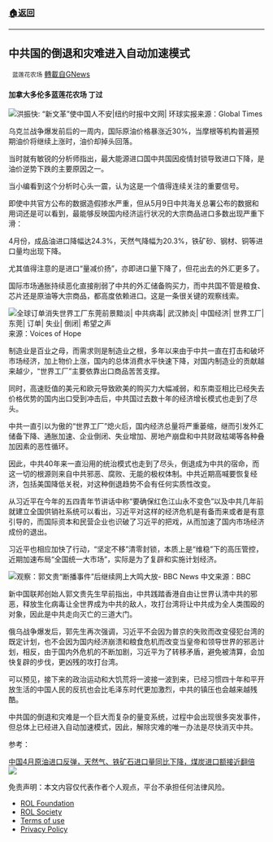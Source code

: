 ###  [:house:返回](README.md)
---


## 中共国的倒退和灾难进入自动加速模式
` 蓝莲花农场` [轉載自GNews](https://gnews.org/zh-hans/2524578/)

#### 加拿大多伦多蓝莲花农场 丁过
 
![洪振快: “新文革”使中国人不安|纽约时报中文网| 环球实报](https://hqsb53.files.wordpress.com/2016/05/13sino-xi-articlelarge1.jpg)来源：Global Times
 
乌克兰战争爆发前后的一周内，国际原油价格暴涨近30%，当摩根等机构普遍预期油价将继续上涨时，油价却掉头回落。
 
当时就有敏锐的分析师指出，最大能源进口国中共国因疫情封锁导致进口下降，是油价逆势下跌的主要原因之一。
 
当小编看到这个分析时心头一震，认为这是一个值得连续关注的重要信号。
 
即使中共官方公布的数据造假掺水严重，但从5月9日中共海关总署公布的数据和用词还是可以看到，最能够反映国内经济运行状况的大宗商品进口多数出现严重下滑：
 
4月份，成品油进口降幅达24.3%，天然气降幅为20.3%，铁矿砂、钢材、铜等进口量均出现下降。
 
尤其值得注意的是进口“量减价扬”，亦即进口量下降了，但花出去的外汇更多了。
 
国际市场通胀持续恶化直接削弱了中共的外汇储备购买力，而中共国不管是粮食、芯片还是原油等大宗商品，都高度依赖进口。这是一条很关键的观察线索。
 
![全球订单消失世界工厂东莞前景黯淡| 中共病毒| 武汉肺炎| 中国经济| 世界工厂| 东莞| 订单| 失业| 倒闭| 希望之声](https://img.soundofhope.org/2020-04/ap_09072906988-1585858960247.jpg)来源：Voices of Hope
 
制造业是百业之母，而需求则是制造业之根，多年以来由于中共一直在打击和破坏市场经济，加上物价上涨，国内的总体消费水平快速下降，对国内制造业的贡献越来越少，“世界工厂”主要依靠出口商品苦苦支撑。
 
同时，高速贬值的美元和欧元导致欧美的购买力大幅减弱，和东南亚相比已经失去价格优势的国内出口受到冲击后，中共国过去数十年的经济增长模式也走到了尽头。
 
中共一直引以为傲的“世界工厂”熄火后，国内经济总量将严重蒌缩，继而引发外汇储备下降、通胀加速、企业倒闭、失业增加、房地产崩盘和中共财政枯竭等各种叠加因素的恶性循环。
 
因此，中共40年来一直沿用的统治模式也走到了尽头，倒退成为中共的宿命，而这一切的根源则来自中共邪恶、腐败、无能的极权体制。中共近期高喊要恢复经济，包括美国降低关税，对这种倒退趋势不会有任何实质性改变。
 
从习近平在今年的五四青年节讲话中称“要确保红色江山永不变色”以及中共几年前就建立全国供销社系统可以看出，习近平对这样的经济危机是有备而来或者是有意引导的，而国际资本和民营企业也识破了习近平的把戏，从而加速了国内市场经济成份的退出。
 
习近平也相应加快了行动，“坚定不移”清零封锁，本质上是“维稳”下的高压管控，近期加速布局“全国统一大市场”，实际是为了复辟和实施计划经济。
 
![观察：郭文贵“断播事件”后继续网上大鸣大放- BBC News 中文](https://ichef.bbci.co.uk/news/640/cpsprodpb/4205/production/_95810961_guo.jpg)来源：BBC
 
新中国联邦创始人郭文贵先生早前指出，中共践踏香港自由让世界认清中共的邪恶，释放生化病毒让全世界成为中共的敌人，攻打台湾将让中共成为全人类围殴的对象，因此是中共走向灭亡的三道大门。
 
俄乌战争爆发后，郭先生再次强调，习近平不会因为普京的失败而改变侵犯台湾的既定计划，也不会因为国内经济崩溃和粮食危机而改变当皇帝和领导世界的邪恶计划，相反，由于国内外危机的不断加剧，习近平为了转移矛盾，避免被清算，会加快复辟的步伐，更凶残的攻打台湾。
 
可以预见，接下来的政治运动和大饥荒将一波接一波到来，已经习惯四十年和平开放生活的中国人民的反抗也会比毛泽东时代更加激烈，中共的镇压也会越来越残酷。
 
中共国的倒退和灾难是一个巨大而复杂的量变系统，过程中会出现很多突发事件，但总体上已经进入自动加速模式，因此，解除灾难的唯一办法是尽快消灭中共。
 
参考：
 
[中国4月原油进口反弹，天然气、铁矿石进口量同比下降，煤炭进口额接近翻倍](https://finance.sina.com.cn/money/future/fmnews/2022-05-09/doc-imcwiwst6429939.shtml)
 ![](https://assets.gnews.org/wp-content/uploads/2022/05/6EE27F4F-F8B3-44B3-9D4F-3D5D62104DA4_1_105_c-1.jpeg) 

免责声明：本文内容仅代表作者个人观点，平台不承担任何法律风险。
  
- [ROL Foundation](https://rolfoundation.org/)
- [ROL Society](https://rolsociety.org/)
- [Terms of use](https://gnews.org/terms-of-use-3/)
- [Privacy Policy](https://gnews.org/privacy-policy/)
